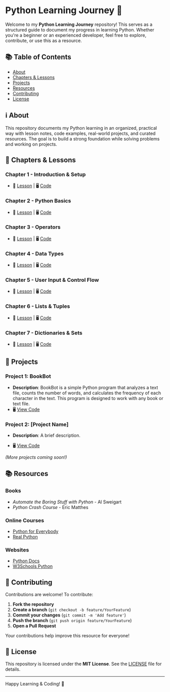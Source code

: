 # Python Learning Journey 🐍

Welcome to my **Python Learning Journey** repository! This serves as a structured guide to document my progress in learning Python. Whether you're a beginner or an experienced developer, feel free to explore, contribute, or use this as a resource.

## 📚 Table of Contents

- [About](#-about)
- [Chapters & Lessons](#-chapters--lessons)
- [Projects](#-projects)
- [Resources](#-resources)
- [Contributing](#-contributing)
- [License](#-license)

## ℹ️ About

This repository documents my Python learning in an organized, practical way with lesson notes, code examples, real-world projects, and curated resources. The goal is to build a strong foundation while solving problems and working on projects.

## 📖 Chapters & Lessons

### **Chapter 1 - Introduction & Setup**

- 📂 [Lesson](lessons/chapter1/lesson1.md) | 🖥️ [Code](code/chapter1/hello.py)

### **Chapter 2 - Python Basics**

- 📂 [Lesson](lessons/chapter2/lesson1.md) | 🖥️ [Code](code/chapter2/welcome.py)

### **Chapter 3 - Operators**

- 📂 [Lesson](lessons/chapter3/lesson1.md) | 🖥️ [Code](code/chapter3/meaning.py)

### **Chapter 4 - Data Types**

- 📂 [Lesson](lessons/chapter4/lesson1.md) | 🖥️ [Code](code/chapter4/data_types.py)

### **Chapter 5 - User Input & Control Flow**

- 📂 [Lesson](lessons/chapter5/lesson1.md) | 🖥️ [Code](code/chapter5/rps_game.py)

### **Chapter 6 - Lists & Tuples**

- 📂 [Lesson](lessons/chapter6/lesson1.md) | 🖥️ [Code](code/chapter6/lists.py)

### **Chapter 7 - Dictionaries & Sets**

- 📂 [Lesson](lessons/chapter7/lesson1.md) | 🖥️ [Code](code/chapter7/dictionaries.py)

## 🚀 Projects

### Project 1: **BookBot**

- **Description**: BookBot is a simple Python program that analyzes a text file, counts the number of words, and calculates the frequency of each character in the text. This program is designed to work with any book or text file.
- 🖥️ [View Code](https://github.com/rokib97/bookbot)

### Project 2: **[Project Name]**

- **Description**: A brief description.

- 🖥️ [View Code]()

_(More projects coming soon!)_

## 📚 Resources

### Books

- _Automate the Boring Stuff with Python_ - Al Sweigart
- _Python Crash Course_ - Eric Matthes

### Online Courses

- [Python for Everybody](https://www.coursera.org/specializations/python)
- [Real Python](https://realpython.com/)

### Websites

- [Python Docs](https://docs.python.org/3/)
- [W3Schools Python](https://www.w3schools.com/python/)

## 🤝 Contributing

Contributions are welcome! To contribute:

1. **Fork the repository**
2. **Create a branch** (`git checkout -b feature/YourFeature`)
3. **Commit your changes** (`git commit -m 'Add feature'`)
4. **Push the branch** (`git push origin feature/YourFeature`)
5. **Open a Pull Request**

Your contributions help improve this resource for everyone!

## 📄 License

This repository is licensed under the **MIT License**. See the [LICENSE](LICENSE) file for details.

---

Happy Learning & Coding! 🚀
